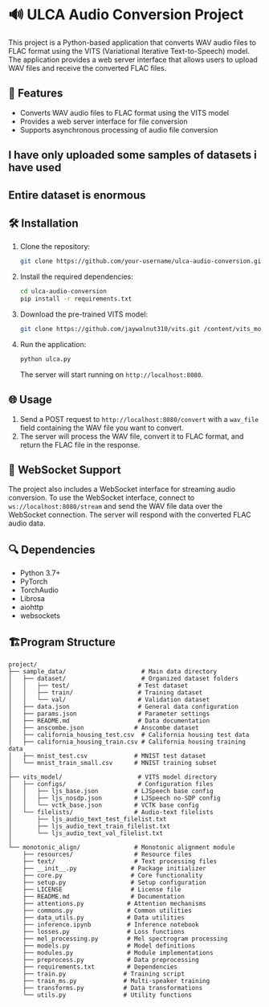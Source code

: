 # 🔊 ULCA Audio Conversion Project

This project is a Python-based application that converts WAV audio files to FLAC format using the VITS (Variational Iterative Text-to-Speech) model. The application provides a web server interface that allows users to upload WAV files and receive the converted FLAC files.

## 🚀 Features

- Converts WAV audio files to FLAC format using the VITS model
- Provides a web server interface for file conversion
- Supports asynchronous processing of audio file conversion

## I have only uploaded some samples of datasets i have used 

## Entire dataset is enormous 

## 🛠️ Installation

1. Clone the repository:
   ```bash
   git clone https://github.com/your-username/ulca-audio-conversion.git
   ```

2. Install the required dependencies:
   ```bash
   cd ulca-audio-conversion
   pip install -r requirements.txt
   ```

3. Download the pre-trained VITS model:
   ```bash
   git clone https://github.com/jaywalnut310/vits.git /content/vits_model
   ```

4. Run the application:
   ```bash
   python ulca.py
   ```
   The server will start running on `http://localhost:8080`.

## 🌐 Usage

1. Send a POST request to `http://localhost:8080/convert` with a `wav_file` field containing the WAV file you want to convert.
2. The server will process the WAV file, convert it to FLAC format, and return the FLAC file in the response.

## 📡 WebSocket Support

The project also includes a WebSocket interface for streaming audio conversion. To use the WebSocket interface, connect to `ws://localhost:8080/stream` and send the WAV file data over the WebSocket connection. The server will respond with the converted FLAC audio data.

## 🔍 Dependencies

- Python 3.7+
- PyTorch
- TorchAudio
- Librosa
- aiohttp
- websockets

## 🏗️Program Structure

```
project/
├── sample_data/                     # Main data directory
│   ├── dataset/                     # Organized dataset folders
│   │   ├── test/                   # Test dataset
│   │   ├── train/                  # Training dataset
│   │   └── val/                    # Validation dataset
│   ├── data.json                   # General data configuration
│   ├── params.json                 # Parameter settings
│   ├── README.md                   # Data documentation
│   ├── anscombe.json              # Anscombe dataset
│   ├── california_housing_test.csv  # California housing test data
│   ├── california_housing_train.csv # California housing training data
│   ├── mnist_test.csv             # MNIST test dataset
│   └── mnist_train_small.csv      # MNIST training subset
│
├── vits_model/                     # VITS model directory
│   ├── configs/                    # Configuration files
│   │   ├── ljs_base.json          # LJSpeech base config
│   │   ├── ljs_nosdp.json         # LJSpeech no-SDP config
│   │   └── vctk_base.json         # VCTK base config
│   └── filelists/                 # Audio-text filelists
│       ├── ljs_audio_text_test_filelist.txt
│       ├── ljs_audio_text_train_filelist.txt
│       └── ljs_audio_text_val_filelist.txt
│
└── monotonic_align/               # Monotonic alignment module
    ├── resources/                 # Resource files
    ├── text/                      # Text processing files
    ├── __init__.py               # Package initializer
    ├── core.py                   # Core functionality
    ├── setup.py                  # Setup configuration
    ├── LICENSE                   # License file
    ├── README.md                 # Documentation
    ├── attentions.py            # Attention mechanisms
    ├── commons.py               # Common utilities
    ├── data_utils.py            # Data utilities
    ├── inference.ipynb          # Inference notebook
    ├── losses.py                # Loss functions
    ├── mel_processing.py        # Mel spectrogram processing
    ├── models.py                # Model definitions
    ├── modules.py               # Module implementations
    ├── preprocess.py            # Data preprocessing
    ├── requirements.txt         # Dependencies
    ├── train.py                # Training script
    ├── train_ms.py             # Multi-speaker training
    ├── transforms.py           # Data transformations
    └── utils.py                # Utility functions
```




